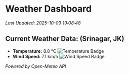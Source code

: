 
# Weather Dashboard

_Last Updated: 2025-10-09 19:08:48_

## Current Weather Data: (Srinagar, JK)
- **Temperature:** 8.8 °C ![Temperature Badge](https://img.shields.io/badge/Temperature-Low%20Temp-blue)
- **Wind Speed:** 7.1 km/h ![Wind Speed Badge](https://img.shields.io/badge/Wind%20Speed-Light%20Wind-blue)

*Powered by Open-Meteo API*
